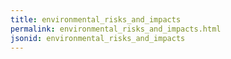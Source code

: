 ```yaml
---
title: environmental_risks_and_impacts
permalink: environmental_risks_and_impacts.html
jsonid: environmental_risks_and_impacts
---
```

